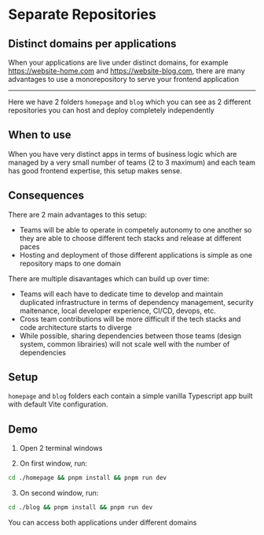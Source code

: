 # Separate Repositories

## Distinct domains per applications

When your applications are live under distinct domains, for example https://website-home.com and https://website-blog.com, there are many advantages to use a monorepository to serve your frontend application

---

Here we have 2 folders `homepage` and `blog` which you can see as 2 different repositories you can host and deploy completely independently

## When to use

When you have very distinct apps in terms of business logic which are managed by a very small number of teams (2 to 3 maximum) and each team has good frontend expertise, this setup makes sense.

## Consequences

There are 2 main advantages to this setup:

- Teams will be able to operate in competely autonomy to one another so they are able to choose different tech stacks and release at different paces
- Hosting and deployment of those different applications is simple as one repository maps to one domain

There are multiple disavantages which can build up over time:

- Teams will each have to dedicate time to develop and maintain duplicated infrastructure in terms of dependency management, security maitenance, local developer experience, CI/CD, devops, etc.
- Cross team contributions will be more difficult if the tech stacks and code architecture starts to diverge
- While possible, sharing dependencies between those teams (design system, common librairies) will not scale well with the number of dependencies

## Setup

`homepage` and `blog` folders each contain a simple vanilla Typescript app built with default Vite configuration.

## Demo

1. Open 2 terminal windows

2. On first window, run:

```bash
cd ./homepage && pnpm install && pnpm run dev
```

3. On second window, run:

```bash
cd ./blog && pnpm install && pnpm run dev
```

You can access both applications under different domains
